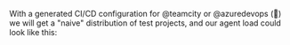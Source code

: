 With a generated CI/CD configuration for @teamcity or @azuredevops (💪) we will get a "naive" distribution of test projects, and our agent load could look like this:
